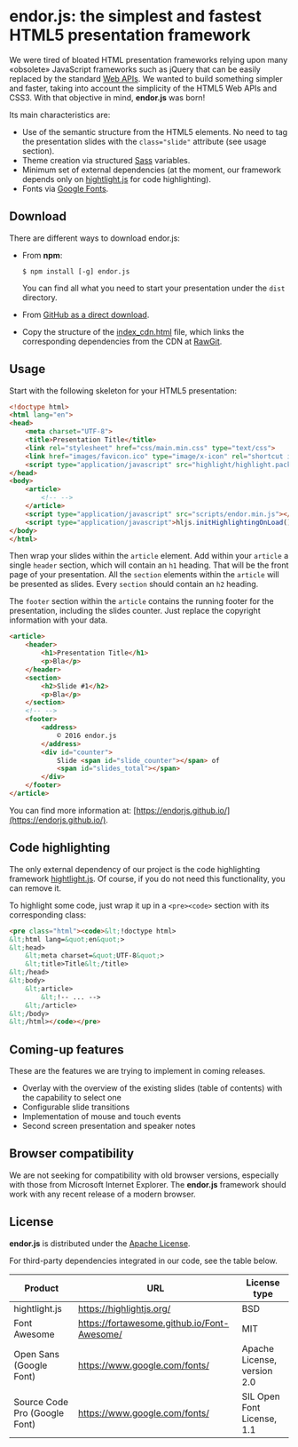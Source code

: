 # endor.js: the simplest and fastest HTML5 presentation framework

We were tired of bloated HTML presentation frameworks relying upon many «obsolete»
JavaScript frameworks such as jQuery that can be easily replaced by the standard
[Web APIs](https://developer.mozilla.org/en-US/docs/Web/API).
We wanted to build something simpler and faster, taking into account the simplicity
of the HTML5 Web APIs and CSS3. With that objective in mind,
**endor.js** was born!

Its main characteristics are:

+ Use of the semantic structure from the HTML5 elements.
  No need to tag the presentation slides with the
  `class="slide"` attribute (see usage section).
+ Theme creation via structured [Sass](http://sass-lang.com/)
  variables.
+ Minimum set of external dependencies (at the moment, our
  framework depends only on [hightlight.js](https://highlightjs.org/)
  for code highlighting).
+ Fonts via [Google Fonts](https://www.google.com/fonts).

## Download

There are different ways to download endor.js:

+ From **npm**:

    ```console
    $ npm install [-g] endor.js
    ```

  You can find all what you need to start your presentation under the `dist`
  directory.
+ From [GitHub as a direct download](https://github.com/endorjs/endor/archive/master.zip).
+ Copy the structure of the [index_cdn.html](https://cdn.rawgit.com/endorjs/endor/0.5.2/dist/index_cdn.html)
  file, which links the corresponding dependencies from the CDN at [RawGit](https://rawgit.com/).

## Usage

Start with the following skeleton for your HTML5 presentation:

```html
<!doctype html>
<html lang="en">
<head>
    <meta charset="UTF-8">
    <title>Presentation Title</title>
    <link rel="stylesheet" href="css/main.min.css" type="text/css">
    <link href="images/favicon.ico" type="image/x-icon" rel="shortcut icon">
    <script type="application/javascript" src="highlight/highlight.pack.js"></script>
</head>
<body>
    <article>
        <!-- -->
    </article>
    <script type="application/javascript" src="scripts/endor.min.js"></script>
    <script type="application/javascript">hljs.initHighlightingOnLoad();</script>
</body>
</html>
```

Then wrap your slides within the `article` element. Add within your
`article` a single `header` section, which will contain an `h1`
heading. That will be the front page of your presentation. All
the `section` elements within the `article` will be presented as
slides. Every `section` should contain an `h2` heading.

The `footer` section within the `article` contains the running footer for the
presentation, including the slides counter. Just replace the copyright
information with your data.

```html
<article>
    <header>
        <h1>Presentation Title</h1>
        <p>Bla</p>
    </header>
    <section>
        <h2>Slide #1</h2>
        <p>Bla</p>
    </section>
    <!-- -->
    <footer>
        <address>
            © 2016 endor.js
        </address>
        <div id="counter">
            Slide <span id="slide_counter"></span> of
            <span id="slides_total"></span>
        </div>
    </footer>
</article>
```

You can find more information at: [https://endorjs.github.io/](https://endorjs.github.io/).

## Code highlighting

The only external dependency of our project is the code
highlighting framework [hightlight.js](https://highlightjs.org/).
Of course, if you do not need this functionality, you can
remove it.

To highlight some code, just wrap it up in a `<pre><code>` section
with its corresponding class:

```html
<pre class="html"><code>&lt;!doctype html>
&lt;html lang=&quot;en&quot;>
&lt;head>
    &lt;meta charset=&quot;UTF-8&quot;>
    &lt;title>Title&lt;/title>
&lt;/head>
&lt;body>
    &lt;article>
        &lt;!-- ... -->
    &lt;/article>
&lt;/body>
&lt;/html></code></pre>
```

## Coming-up features

These are the features we are trying to implement in coming releases.

+ Overlay with the overview of the existing slides
  (table of contents) with the capability to select one
+ Configurable slide transitions
+ Implementation of mouse and touch events
+ Second screen presentation and speaker notes

## Browser compatibility

We are not seeking for compatibility with old browser versions, especially with
those from Microsoft Internet Explorer. The **endor.js** framework should work
with any recent release of a modern browser.

## License

**endor.js** is distributed under the [Apache License](./LICENSE).

For third-party dependencies integrated in our code, see the table below.

| Product | URL | License type |
| ------- | --- | ------------ |
| hightlight.js | https://highlightjs.org/ | BSD |
| Font Awesome | https://fortawesome.github.io/Font-Awesome/ | MIT |
| Open Sans (Google Font) | https://www.google.com/fonts/ | Apache License, version 2.0 |
| Source Code Pro (Google Font) | https://www.google.com/fonts/ | SIL Open Font License, 1.1 |

